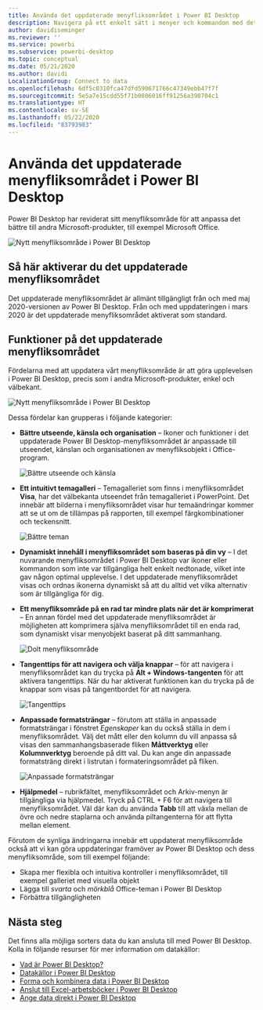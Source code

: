 ```yaml
---
title: Använda det uppdaterade menyfliksområdet i Power BI Desktop
description: Navigera på ett enkelt sätt i menyer och kommandon med det nya menyfliksområdet i Power BI Desktop
author: davidiseminger
ms.reviewer: ''
ms.service: powerbi
ms.subservice: powerbi-desktop
ms.topic: conceptual
ms.date: 05/21/2020
ms.author: davidi
LocalizationGroup: Connect to data
ms.openlocfilehash: 6df5c0310fca47dfd590671766c47349ebb47f7f
ms.sourcegitcommit: 5e5a7e15cdd55f71b0806016ff91256a398704c1
ms.translationtype: HT
ms.contentlocale: sv-SE
ms.lasthandoff: 05/22/2020
ms.locfileid: "83793983"
---
```

# <a name="use-the-updated-ribbon-in-power-bi-desktop"></a>Använda det uppdaterade menyfliksområdet i Power BI Desktop

Power BI Desktop har reviderat sitt menyfliksområde för att anpassa det bättre till andra Microsoft-produkter, till exempel Microsoft Office.

![Nytt menyfliksområde i Power BI Desktop](media/desktop-ribbon/desktop-ribbon-02.png)

## <a name="how-to-enable-the-updated-ribbon"></a>Så här aktiverar du det uppdaterade menyfliksområdet

Det uppdaterade menyfliksområdet är allmänt tillgängligt från och med maj 2020-versionen av Power BI Desktop. Från och med uppdateringen i mars 2020 är det uppdaterade menyfliksområdet aktiverat som standard. 

## <a name="features-of-the-updated-ribbon"></a>Funktioner på det uppdaterade menyfliksområdet

Fördelarna med att uppdatera vårt menyfliksområde är att göra upplevelsen i Power BI Desktop, precis som i andra Microsoft-produkter, enkel och välbekant. 

![Nytt menyfliksområde i Power BI Desktop](media/desktop-ribbon/desktop-ribbon-03.png)

Dessa fördelar kan grupperas i följande kategorier:

* **Bättre utseende, känsla och organisation** – Ikoner och funktioner i det uppdaterade Power BI Desktop-menyfliksområdet är anpassade till utseendet, känslan och organisationen av menyfliksobjekt i Office-program.

    ![Bättre utseende och känsla](media/desktop-ribbon/desktop-ribbon-04.png)

* **Ett intuitivt temagalleri** – Temagalleriet som finns i menyfliksområdet **Visa**, har det välbekanta utseendet från temagalleriet i PowerPoint. Det innebär att bilderna i menyfliksområdet visar hur temaändringar kommer att se ut om de tillämpas på rapporten, till exempel färgkombinationer och teckensnitt. 

    ![Bättre teman](media/desktop-ribbon/desktop-ribbon-05.png)

* **Dynamiskt innehåll i menyfliksområdet som baseras på din vy** – I det nuvarande menyfliksområdet i Power BI Desktop var ikoner eller kommandon som inte var tillgängliga helt enkelt nedtonade, vilket inte gav någon optimal upplevelse. I det uppdaterade menyfliksområdet visas och ordnas ikonerna dynamiskt så att du alltid vet vilka alternativ som är tillgängliga för dig.

* **Ett menyfliksområde på en rad tar mindre plats när det är komprimerat** – En annan fördel med det uppdaterade menyfliksområdet är möjligheten att komprimera själva menyfliksområdet till en enda rad, som dynamiskt visar menyobjekt baserat på ditt sammanhang. 

    ![Dolt menyfliksområde](media/desktop-ribbon/desktop-ribbon-06.png)

* **Tangenttips för att navigera och välja knappar** – för att navigera i menyfliksområdet kan du trycka på **Alt + Windows-tangenten** för att aktivera tangenttips. När du har aktiverat funktionen kan du trycka på de knappar som visas på tangentbordet för att navigera.

    ![Tangenttips](media/desktop-ribbon/desktop-ribbon-07.png)

* **Anpassade formatsträngar** – förutom att ställa in anpassade formatsträngar i fönstret *Egenskaper* kan du också ställa in dem i menyfliksområdet. Välj det mått eller den kolumn du vill anpassa så visas den sammanhangsbaserade fliken **Måttverktyg** eller **Kolumnverktyg** beroende på ditt val. Du kan ange din anpassade formatsträng direkt i listrutan i formateringsområdet på fliken.

    ![Anpassade formatsträngar](media/desktop-ribbon/desktop-ribbon-08.png)

* **Hjälpmedel** – rubrikfältet, menyfliksområdet och Arkiv-menyn är tillgängliga via hjälpmedel. Tryck på CTRL + F6 för att navigera till menyfliksområdet. Väl där kan du använda **Tabb** till att växla mellan de övre och nedre staplarna och använda piltangenterna för att flytta mellan element.


Förutom de synliga ändringarna innebär ett uppdaterat menyfliksområde också att vi kan göra uppdateringar framöver av Power BI Desktop och dess menyfliksområde, som till exempel följande:

* Skapa mer flexibla och intuitiva kontroller i menyfliksområdet, till exempel galleriet med visuella objekt
* Lägga till *svarta* och *mörkblå* Office-teman i Power BI Desktop
* Förbättra tillgängligheten


## <a name="next-steps"></a>Nästa steg
Det finns alla möjliga sorters data du kan ansluta till med Power BI Desktop. Kolla in följande resurser för mer information om datakällor:

* [Vad är Power BI Desktop?](../fundamentals/desktop-what-is-desktop.md)
* [Datakällor i Power BI Desktop](../connect-data/desktop-data-sources.md)
* [Forma och kombinera data i Power BI Desktop](../connect-data/desktop-shape-and-combine-data.md)
* [Anslut till Excel-arbetsböcker i Power BI Desktop](../connect-data/desktop-connect-excel.md)   
* [Ange data direkt i Power BI Desktop](../connect-data/desktop-enter-data-directly-into-desktop.md)   

